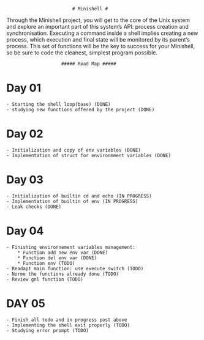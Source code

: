 							# Minishell #
Through the Minishell project, you will get to the core of the Unix system and explore
an important part of this system’s API: process creation and synchronisation. Executing
a command inside a shell implies creating a new process, which execution and final state
will be monitored by its parent’s process. This set of functions will be the key to success
for your Minishell, so be sure to code the cleanest, simplest program possible.

						##### Road Map #####

# Day 01 #	
	- Starting the shell loop(base) (DONE)
	- studying new functions offered by the project (DONE)

# Day 02 #
	- Initialization and copy of env variables (DONE)
	- Implementation of struct for environmment variables (DONE)

# Day 03 #
	- Initialization of builtin cd and echo (IN PROGRESS)
	- Implementation of builtin of env (IN PROGRESS)
	- Leak checks (DONE)

# Day 04 #
	- Finishing environnement variables management:
		* Function add new env var (DONE)
		* Function del env var (DONE)
		* Function env (TODO)
	- Readapt main function: use execute_switch (TODO)
	- Norme the functions already done (TODO)
	- Review gnl function (TODO)

# DAY 05 #
	- Finish all todo and in progress post above
	- Implementing the shell exit properly (TODO)
	- Studying error prompt (TODO)
